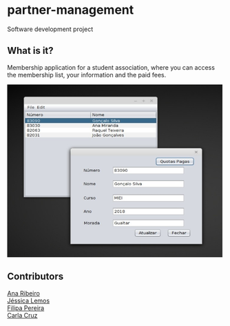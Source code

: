 # partner-management
Software development project

## What is it?
Membership application for a student association, where you can access the membership list, your information and the paid fees.

<img src="/img/Application.jpg" width="500" height="400" />

## Contributors
[Ana Ribeiro](https://github.com/anaribeiro142) <br />
[Jéssica Lemos](https://github.com/jessicalemos) <br />
[Filipa Pereira](https://github.com/FilipaPereira)<br />
[Carla Cruz](https://github.com/CarlaCruz146) <br />
